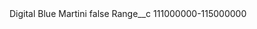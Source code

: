 <?xml version="1.0" encoding="UTF-8"?>
<CustomMetadata xmlns="http://soap.sforce.com/2006/04/metadata" xmlns:xsi="http://www.w3.org/2001/XMLSchema-instance" xmlns:xsd="http://www.w3.org/2001/XMLSchema">
    <label>Digital Blue Martini</label>
    <protected>false</protected>
    <values>
        <field>Range__c</field>
        <value xsi:type="xsd:string">111000000-115000000</value>
    </values>
</CustomMetadata>
